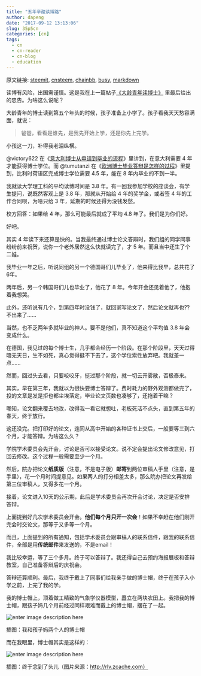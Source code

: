 ```yaml
---
title: "五年辛酸读博路"
author: dapeng
date: "2017-09-12 13:13:06"
slug: 35p5cn
categories: [cn]
tags: 
  - cn
  - cn-reader
  - cn-blog
  - education
---
```


原文链接: [steemit](https://steemit.com/cn/@dapeng/35p5cn), [cnsteem](https://cnsteem.com/cn/@dapeng/35p5cn), [chainbb](https://chainbb.com/cn/@dapeng/35p5cn), [busy](https://busy.org/cn/@dapeng/35p5cn), [markdown](https://raw.githubusercontent.com/pzhaonet/steem_mirror/master/content/post/35p5cn.md)

读博有风险，出国需谨慎。这是我在上一篇帖子[《大龄青年读博士》](https://steemit.com/cn/@dapeng/xc8zz) 里最后给出的忠告。为啥这么说呢？


大龄青年的博士读到第五个年头的时候，孩子准备上小学了。孩子看我天天愁容满面，就说：


> 爸爸，看看是谁先，是我先开始上学，还是你先上完学。


小孩这一刀，补得我老泪纵横。


@victory622 在《[意大利博士从申请到毕业的流程](https://steemit.com/education/@victory622/how-to-get-phd-degree-in-italy)》里讲到，在意大利需要 4 年才能获得博士学位。而 @tumutanzi 在《[欧洲博士毕业答辩是怎样的过程](https://steemit.com/cn/@tumutanzi/what-is-the-procedure-of-doctoral-defense-in-europe)》里提到，比利时荷语区完成博士学位需要 4.5 年，能在 8 年内毕业的不到一半。


我就读大学理工科的平均读博时间是 3.8 年。有一回我参加学校的座谈会，有学生提问，说既然客观上是 3.8 年，那就从开始给 4 年的奖学金，或者签 4 年的工作合同呗，为啥只给 3 年，延期的时候还得为没钱发愁。


校方回答：如果给 4 年，那么可能最后就成了平均 4.8 年了。我们是为你们好。


好吧。


其实 4 年读下来还算是快的。当我最终通过博士论文答辩时，我们组的同学同事纷纷前来祝贺，说你一个老外居然这么快就读完了，才 5 年。而且当中还生了个二娃。


我毕业一年之后，听说同组的另一个德国哥们儿毕业了，他来得比我早，总共花了 6年。


两年后，另一个韩国哥们儿也毕业了，他花了 8 年。今年开会还见着他了，他抱着我想哭。


此外，还听说有几个，到第四年时没钱了，就回家写论文了，然后论文就再也??不出来了......


当然，也不乏两年多就毕业的神人。要不是他们，真不知道这个平均值 3.8 年会变成什么。


在德国，我见过的每个博士生，几乎都会经历一个阶段。在那个阶段里，天天过得暗无天日，生不如死，真心觉得挺不下去了，这个学位索性放弃吧。我就差一点......


然而，回过头去看，只要咬咬牙，挺过那个阶段，就一切云开雾散，否极泰来。


其实，早在第三年，我就以为很快要博士答辩了。费时耗力的野外观测都做完了，投的文章是发是拒也都尘埃落定，毕业论文页数也凑够了，还拖着干嘛？


哪知，论文翻来覆去地改，改得我一看它就想吐，老板死活不点头，直到第五年的春天，终于放行。


这还没完。把打印好的论文，连同从高中开始的各种证书上交后，一般要等三到六个月，才能答辩。为啥这么久？


学院学术委员会先开会，讨论是否可以接受论文。说不定会提出论文修改意见，打回去修改。这个过程一般需要至少一个月。


然后，院办把论文**纸质版**（注意，不是电子版）**邮寄**到两位审稿人手里（注意，是手里），花一个月时间提意见。如果两人的打分相差太多，那么院办把论文再发给第三位审稿人，又得多花一个月。


接着，论文进入10天的公示期，此后是学术委员会再次开会讨论，决定是否安排答辩。


上面提到好几次学术委员会开会。**他们每个月只开一次会**！如果不幸赶在他们刚开完会时交论文，那等于又多等一个月。


而且，上面提到的所有通知，包括学术委员会跟审稿人的联系信件，跟我的联系信件，全部是用**传统邮件**来发送的，不是email！


我比较幸运，等了三个多月。终于可以答辩了。我还得自己去预约海报展板和答辩教室，自己准备答辩后的庆祝会。


答辩还算顺利。最后，我终于戴上了同事们给我亲手做的博士帽，终于在孩子入小学之前，上完了我的学。


我的博士帽上，顶着做工精致的气象学仪器模型，矗立在两块农田上。我把我的博士帽，跟孩子妈几个月前经过同样艰难而戴上的博士帽，摆在了一起。


![enter image description here](https://gwkpxq.bn1.livefilestore.com/y2pswfOQzzgmsln4wxwOPgKurWwTet5INF-AYRi2xT4wQCWmNRdBgtfC3OCImvUcDAjAq6i1hfO4pm2RQbqlzQGBDgq7JmNpzFoKiEYLzzXA5o/2014-08-28_defense_5.jpg)


插图：我和孩子妈两个人的博士帽


而在我眼里，博士帽其实是这样的：


![enter image description here](http://rlv.zcache.com/phinally_done_phd_graduate_graduation_gift_hat-r373c5dc6002d469c89e190bb08bc2da4_v9wfy_8byvr_324.jpg)


插图：终于念到了头儿（图片来源：http://rlv.zcache.com）
